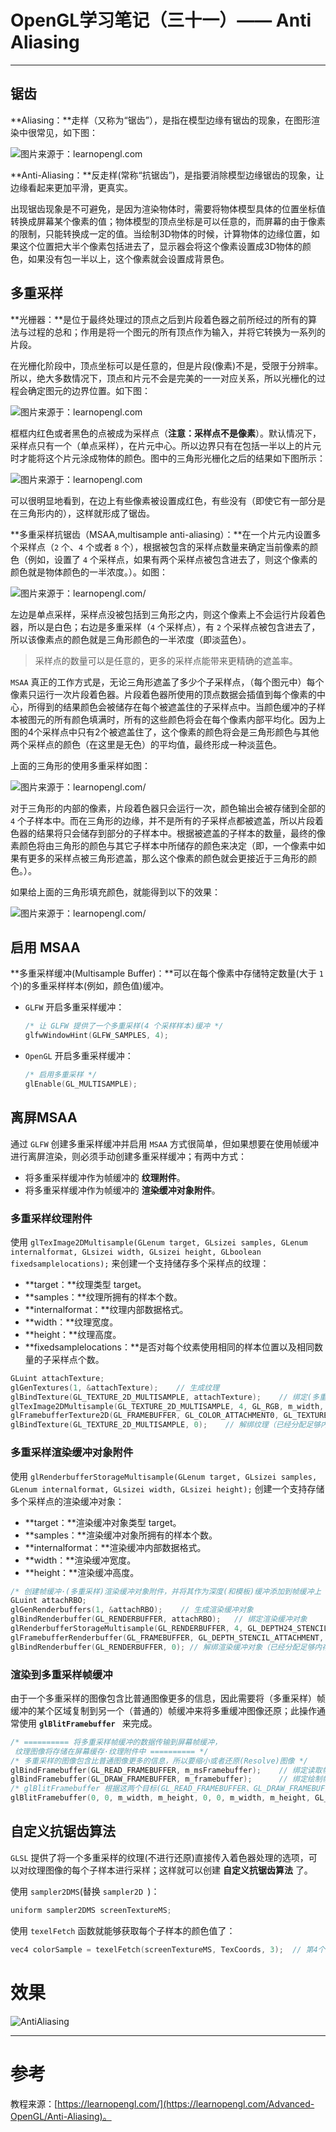 # OpenGL学习笔记（三十一）—— Anti Aliasing

---


## 锯齿
**Aliasing：**走样（又称为“锯齿”），是指在模型边缘有锯齿的现象，在图形渲染中很常见，如下图：

![图片来源于：learnopengl.com](AntiAliasingZoomed.png)

**Anti-Aliasing：**反走样(常称“抗锯齿”)，是指要消除模型边缘锯齿的现象，让边缘看起来更加平滑，更真实。

出现锯齿现象是不可避免，是因为渲染物体时，需要将物体模型具体的位置坐标值转换成屏幕某个像素的值；物体模型的顶点坐标是可以任意的，而屏幕的由于像素的限制，只能转换成一定的值。当绘制3D物体的时候，计算物体的边缘位置，如果这个位置把大半个像素包括进去了，显示器会将这个像素设置成3D物体的颜色，如果没有包一半以上，这个像素就会设置成背景色。


## 多重采样
**光栅器：**是位于最终处理过的顶点之后到片段着色器之前所经过的所有的算法与过程的总和；作用是将一个图元的所有顶点作为输入，并将它转换为一系列的片段。

在光栅化阶段中，顶点坐标可以是任意的，但是片段(像素)不是，受限于分辨率。所以，绝大多数情况下，顶点和片元不会是完美的一一对应关系，所以光栅化的过程会确定图元的边界位置。如下图：

![图片来源于：learnopengl.com](AntiAliasingRasterization.png)

框框内红色或者黑色的点被成为采样点（**注意：采样点不是像素**）。默认情况下，采样点只有一个（单点采样），在片元中心。所以边界只有在包括一半以上的片元时才能将这个片元涂成物体的颜色。图中的三角形光栅化之后的结果如下图所示：

![图片来源于：learnopengl.com](AntiAliasingRasterizationFilled.png)

可以很明显地看到，在边上有些像素被设置成红色，有些没有（即使它有一部分是在三角形内的），这样就形成了锯齿。

**多重采样抗锯齿（MSAA,multisample anti-aliasing）：**在一个片元内设置多个采样点（`2` 个、`4` 个或者 `8` 个），根据被包含的采样点数量来确定当前像素的颜色（例如，设置了 `4` 个采样点，如果有两个采样点被包含进去了，则这个像素的颜色就是物体颜色的一半浓度。）。如图：

![图片来源于：learnopengl.com/](AntiAliasingSamplePoints.png)

左边是单点采样，采样点没被包括到三角形之内，则这个像素上不会运行片段着色器，所以是白色；右边是多重采样（`4` 个采样点），有 `2` 个采样点被包含进去了，所以该像素点的颜色就是三角形颜色的一半浓度（即淡蓝色）。

> 采样点的数量可以是任意的，更多的采样点能带来更精确的遮盖率。

`MSAA` 真正的工作方式是，无论三角形遮盖了多少个子采样点，（每个图元中）每个像素只运行一次片段着色器。片段着色器所使用的顶点数据会插值到每个像素的中心，所得到的结果颜色会被储存在每个被遮盖住的子采样点中。当颜色缓冲的子样本被图元的所有颜色填满时，所有的这些颜色将会在每个像素内部平均化。因为上图的4个采样点中只有2个被遮盖住了，这个像素的颜色将会是三角形颜色与其他两个采样点的颜色（在这里是无色）的平均值，最终形成一种淡蓝色。

上面的三角形的使用多重采样如图：

![图片来源于：learnopengl.com/](AntiAliasingRasterizationSamples.png)

对于三角形的内部的像素，片段着色器只会运行一次，颜色输出会被存储到全部的 `4` 个子样本中。而在三角形的边缘，并不是所有的子采样点都被遮盖，所以片段着色器的结果将只会储存到部分的子样本中。根据被遮盖的子样本的数量，最终的像素颜色将由三角形的颜色与其它子样本中所储存的颜色来决定（即，一个像素中如果有更多的采样点被三角形遮盖，那么这个像素的颜色就会更接近于三角形的颜色。）。

如果给上面的三角形填充颜色，就能得到以下的效果：

![图片来源于：learnopengl.com/](AntiAliasingRasterizationSamplesFilled.png)


## 启用 MSAA
**多重采样缓冲(Multisample Buffer)：**可以在每个像素中存储特定数量(大于 `1` 个)的多重采样样本(例如，颜色值)缓冲。

- `GLFW` 开启多重采样缓冲：

	``` C
	/* 让 GLFW 提供了一个多重采样(4 个采样样本)缓冲 */
   glfwWindowHint(GLFW_SAMPLES, 4);
	```
- `OpenGL` 开启多重采样缓冲：

	``` C
	/* 启用多重采样 */
    glEnable(GL_MULTISAMPLE);
	```
	
	
## 离屏MSAA
通过 `GLFW` 创建多重采样缓冲并启用 `MSAA` 方式很简单，但如果想要在使用帧缓冲进行离屏渲染，则必须手动创建多重采样缓冲；有两中方式：

- 将多重采样缓冲作为帧缓冲的 **纹理附件**。
- 将多重采样缓冲作为帧缓冲的 **渲染缓冲对象附件**。

### 多重采样纹理附件
使用 `glTexImage2DMultisample(GLenum target, GLsizei samples, GLenum internalformat, GLsizei width, GLsizei height, GLboolean fixedsamplelocations);`  来创建一个支持储存多个采样点的纹理：

- **target：**纹理类型 target。
- **samples：**纹理所拥有的样本个数。
- **internalformat：**纹理内部数据格式。
- **width：**纹理宽度。
- **height：**纹理高度。
- **fixedsamplelocations：**是否对每个纹素使用相同的样本位置以及相同数量的子采样点个数。

``` C
GLuint attachTexture;
glGenTextures(1, &attachTexture);    // 生成纹理
glBindTexture(GL_TEXTURE_2D_MULTISAMPLE, attachTexture);    // 绑定(多重采样)纹理
glTexImage2DMultisample(GL_TEXTURE_2D_MULTISAMPLE, 4, GL_RGB, m_width, m_height, GL_TRUE);  // 创建(多重采样)纹理图像
glFramebufferTexture2D(GL_FRAMEBUFFER, GL_COLOR_ATTACHMENT0, GL_TEXTURE_2D_MULTISAMPLE, attachTexture, 0);   // 将纹理附件添加到帧缓冲上，‘GL_COLOR_ATTACHMENT0’ 作为颜色缓存
glBindTexture(GL_TEXTURE_2D_MULTISAMPLE, 0);    // 解绑纹理（已经分配足够内存的纹理附件，可以将其解绑）
```


### 多重采样渲染缓冲对象附件
使用 `glRenderbufferStorageMultisample(GLenum target, GLsizei samples, GLenum internalformat, GLsizei width, GLsizei height);` 创建一个支持存储多个采样点的渲染缓冲对象：

- **target：**渲染缓冲对象类型 target。
- **samples：**渲染缓冲对象所拥有的样本个数。
- **internalformat：**渲染缓冲内部数据格式。
- **width：**渲染缓冲宽度。
- **height：**渲染缓冲高度。

``` C
/* 创建帧缓冲·(多重采样)渲染缓冲对象附件，并将其作为深度(和模板)缓冲添加到帧缓冲上 */
GLuint attachRBO;
glGenRenderbuffers(1, &attachRBO);    // 生成渲染缓冲对象
glBindRenderbuffer(GL_RENDERBUFFER, attachRBO);   // 绑定渲染缓冲对象
glRenderbufferStorageMultisample(GL_RENDERBUFFER, 4, GL_DEPTH24_STENCIL8, m_width, m_height);  // 创建(多重采样)渲染缓冲对象
glFramebufferRenderbuffer(GL_FRAMEBUFFER, GL_DEPTH_STENCIL_ATTACHMENT, GL_RENDERBUFFER, attachRBO);   // 将渲染缓冲附件添加到帧缓冲上，‘GL_DEPTH_STENCIL_ATTACHMENT’ 作为深度和模板缓冲
glBindRenderbuffer(GL_RENDERBUFFER, 0); // 解绑渲染缓冲对象（已经分配足够内存的渲染缓冲对象附件，可以将其解绑）
```

### 渲染到多重采样帧缓冲
由于一个多重采样的图像包含比普通图像更多的信息，因此需要将（多重采样）帧缓冲的某个区域复制到另一个（普通的）帧缓冲来将多重缓冲图像还原；此操作通常使用 **`glBlitFramebuffer `** 来完成。

``` C
/* ========== 将多重采样帧缓冲的数据传输到屏幕帧缓冲，
 纹理图像将存储在屏幕缓存·纹理附件中 ========== */
/* 多重采样的图像包含比普通图像更多的信息，所以要缩小或者还原(Resolve)图像 */
glBindFramebuffer(GL_READ_FRAMEBUFFER, m_msFramebuffer);    // 绑定读取帧缓冲
glBindFramebuffer(GL_DRAW_FRAMEBUFFER, m_framebuffer);      // 绑定绘制帧缓冲
/* glBlitFramebuffer 根据这两个目标(GL_READ_FRAMEBUFFER、GL_DRAW_FRAMEBUFFER)，决定哪个是源帧缓冲，哪个是目标帧缓冲 */
glBlitFramebuffer(0, 0, m_width, m_height, 0, 0, m_width, m_height, GL_COLOR_BUFFER_BIT, GL_NEAREST);
```


## 自定义抗锯齿算法
`GLSL` 提供了将一个多重采样的纹理(不进行还原)直接传入着色器处理的选项，可以对纹理图像的每个子样本进行采样；这样就可以创建 **自定义抗锯齿算法** 了。

使用 `sampler2DMS`(替换 `sampler2D `)：

``` C
uniform sampler2DMS screenTextureMS;
```
使用 `texelFetch` 函数就能够获取每个子样本的颜色值了：

``` C
vec4 colorSample = texelFetch(screenTextureMS, TexCoords, 3);  // 第4个子样本
```

# 效果
![AntiAliasing](AntiAliasing.png)


---


# 参考
教程来源：[https://learnopengl.com/](https://learnopengl.com/Advanced-OpenGL/Anti-Aliasing)。